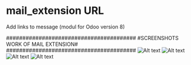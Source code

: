 # mail_extension URL
Add links to message (modul for Odoo version 8)

########################################
#SCREENSHOTS WORK OF MAIL EXTENSION#
########################################
![Alt text](https://github.com/shurshilov/mail_extension/blob/master/mail_url/screenshots/1.png "Optional title")
![Alt text](https://github.com/shurshilov/mail_extension/blob/master/mail_url/screenshots/2.png "Optional title")
![Alt text](https://github.com/shurshilov/mail_extension/blob/master/mail_url/screenshots/4.png "Optional title")
![Alt text](https://github.com/shurshilov/mail_extension/blob/master/mail_url/screenshots/5.png "Optional title")

